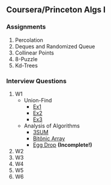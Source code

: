 ## Coursera/Princeton Algs I

### Assignments
  1. Percolation
  2. Deques and Randomized Queue
  3. Collinear Points
  4. 8-Puzzle
  5. Kd-Trees
  
### Interview Questions
1. W1
   * Union-Find
     - [Ex1](https://github.com/PedroASA/AlgsI/tree/IntQuestW1/InterviewQuestions/W1/Union-Find/Ex1)
     - [Ex2](https://github.com/PedroASA/AlgsI/tree/IntQuestW1/InterviewQuestions/W1/Union-Find/Ex1)
     - [Ex3](https://github.com/PedroASA/AlgsI/tree/IntQuestW1/InterviewQuestions/W1/Union-Find/Ex1)
   * Analysis of Algorithms
     - [3SUM](https://github.com/PedroASA/AlgsI/tree/IntQuestW1/InterviewQuestions/W1/AnalysisOfAlgorithms/Ex1)
     - [Bitônic Array](https://github.com/PedroASA/AlgsI/tree/IntQuestW1/InterviewQuestions/W1/AnalysisOfAlgorithms/Ex2)
     - [Egg Drop](https://github.com/PedroASA/AlgsI/tree/IntQuestW1/InterviewQuestions/W1/AnalysisOfAlgorithms/Ex3) __(Incomplete!)__
2. W2
3. W3
4. W4
5. W5
6. W6
